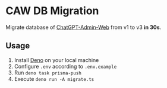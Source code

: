 # CAW DB Migration

Migrate database of [ChatGPT-Admin-Web](https://github.com/AprilNEA/ChatGPT-Admin-Web/) from v1 to v3 **in 30s**.

## Usage

1. Install [Deno](https://deno.land/manual/getting_started/installation) on your local machine
2. Configure `.env` according to `.env.example`
3. Run `deno task prisma-push`
4. Execute `deno run -A migrate.ts`
